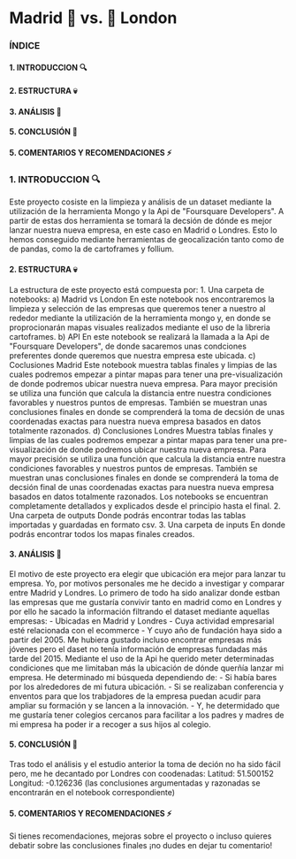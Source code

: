 # Madrid 💪 vs. 💪 London

### ÍNDICE
#### 1. INTRODUCCION 🔍
#### 2. ESTRUCTURA 💀
#### 3. ANÁLISIS 🚀
#### 5. CONCLUSIÓN 🎉
#### 5. COMENTARIOS Y RECOMENDACIONES  ⚡


### 1. INTRODUCCION 🔍
Este proyecto cosiste en la limpieza y análisis de un dataset mediante la utilización de la herramienta Mongo y la Api de "Foursquare Developers". 
A partir de estas dos herramienta se tomará la decsión de dónde es mejor lanzar nuestra nueva empresa, en este caso en Madrid o Londres. Esto lo hemos conseguido mediante herramientas de geocalización tanto como de de pandas, como la de cartoframes y follium.

#### 2. ESTRUCTURA 💀
La estructura de este proyecto está compuesta por:
    1. Una carpeta de notebooks:
        a) Madrid vs London
            En este notebook nos encontraremos la limpieza y selección de las empresas que queremos tener a nuestro al rededor mediante la utilización de la herramienta mongo y, en donde se proprocionarán mapas visuales realizados mediante el uso de la libreria cartoframes. 
        b) API
            En este notebook se realizará la llamada a la Api de "Foursquare Developers", de donde sacaremos unas condciones preferentes donde queremos que nuestra empresa este ubicada.
        c) Coclusiones Madrid
            Este notebook muestra tablas finales y limpias de las cuales podremos empezar a pintar mapas para tener una pre-visualización de donde podremos ubicar nuestra nueva empresa. 
            Para mayor precisión se utiliza una función que calcula la distancia entre nuestra condiciones favorables y nuestros puntos de empresas.
            También se muestran unas conclusiones finales en donde se comprenderá la toma de decsión de unas coordenadas exactas para nuestra nueva empresa basados en datos totalmente razonados.
        d) Conclusiones Londres
            Muestra tablas finales y limpias de las cuales podremos empezar a pintar mapas para tener una pre-visualización de donde podremos ubicar nuestra nueva empresa. 
            Para mayor precisión se utiliza una función que calcula la distancia entre nuestra condiciones favorables y nuestros puntos de empresas.
            También se muestran unas conclusiones finales en donde se comprenderá la toma de decsión final de unas coordenadas exactas para nuestra nueva empresa basados en datos totalmente razonados.
    Los notebooks se encuentran completamente detallados y explicados desde el principio hasta el final.
    2. Una carpeta de outputs 
    Donde podrás encontrar todas las tablas importadas y guardadas en formato csv.
    3. Una carpeta de inputs
    En donde podrás encontrar todos los mapas finales creados.

#### 3. ANÁLISIS 🚀
El motivo de este proyecto era elegir que ubicación era mejor para lanzar tu empresa. Yo, por motivos personales me he decido a investigar y comparar entre Madrid y Londres. 
Lo primero de todo ha sido analizar donde estban las empresas que me gustaría convivir tanto en madrid como en Londres y por ello he sacado la información filtrando el dataset mediante aquellas empresas:
    - Ubicadas en Madrid y Londres
    - Cuya actividad empresarial esté relacionada con el ecommerce
    - Y cuyo año de fundación haya sido a partir del 2005. Me hubiera gustado incluso encontrar empresas más jóvenes pero el daset no tenía información de empresas fundadas más tarde del 2015. 
Mediante el uso de la Api he querido meter determinadas condiciones que me limitaban más la ubicación de dónde querñía lanzar mi empresa. He determinado mi búsqueda dependiendo de:
    - Si había bares por los alrededores de mi futura ubicación.
    - Si se realizaban conferencia y enventos para que los trabjadores de la empresa puedan acudir para ampliar su formación y se lancen a la innovación.
    - Y, he determidado que me gustaría tener colegios cercanos para facilitar a los padres y madres de mi empresa ha poder ir a recoger a sus hijos al colegio.

#### 5. CONCLUSIÓN 🎉
Tras todo el análisis y el estudio anterior la toma de deción no ha sido fácil pero, me he decantado por Londres con coodenadas:
    Latitud: 51.500152
    Longitud: -0.126236
(las conclusiones argumentadas y razonadas se encontrarán en el notebook correspondiente)

#### 5. COMENTARIOS Y RECOMENDACIONES  ⚡
Si tienes recomendaciones, mejoras sobre el proyecto o incluso quieres debatir sobre las conclusiones finales ¡no dudes en dejar tu comentario!



